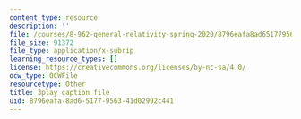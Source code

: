 ```yaml
---
content_type: resource
description: ''
file: /courses/8-962-general-relativity-spring-2020/8796eafa8ad65177956341d02992c441_OOmZkNa72t4.vtt
file_size: 91372
file_type: application/x-subrip
learning_resource_types: []
license: https://creativecommons.org/licenses/by-nc-sa/4.0/
ocw_type: OCWFile
resourcetype: Other
title: 3play caption file
uid: 8796eafa-8ad6-5177-9563-41d02992c441
---
```

